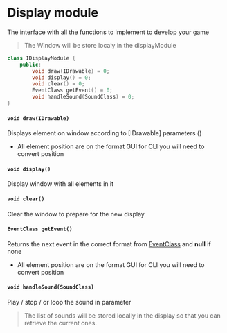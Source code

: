 # Display module
The interface with all the functions to implement to develop your game

> The Window will be store localy in the displayModule

```Cpp
class IDisplayModule {
    public:
        void draw(IDrawable) = 0;
        void display() = 0;
        void clear() = 0;
        EventClass getEvent() = 0;
        void handleSound(SoundClass) = 0;
}
```
#### `void draw(IDrawable)`
Displays element on window according to [IDrawable] parameters (<Data structures.md>)
- All element position are on the format GUI for CLI you will need to convert position
#### `void display()`
Display window with all elements in it
#### `void clear()`
Clear the window to prepare for the new display
#### `EventClass getEvent()`
Returns the next event in the correct format from [EventClass](<Data structures.md>) and **null** if none
- All element position are on the format GUI for CLI you will need to convert position
#### `void handleSound(SoundClass)`
Play / stop / or loop the sound in parameter
> The list of sounds will be stored locally in the display so that you can retrieve the current ones.